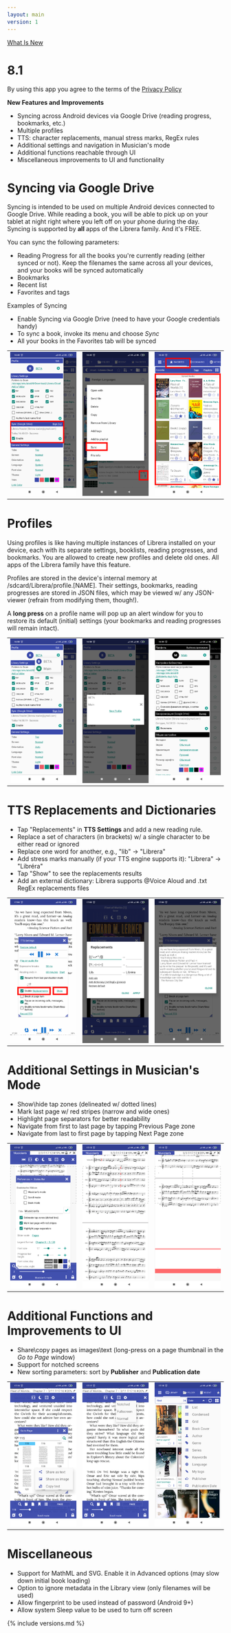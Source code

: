 ```yaml
---
layout: main
version: 1
---
```

[What Is New](/wiki/what-is-new)

# 8.1

By using this app you agree to the terms of the [Privacy Policy](/wiki/PrivacyPolicy/)

**New Features and Improvements**

* Syncing across Android devices via Google Drive (reading progress, bookmarks, etc.)
* Multiple profiles
* TTS: character replacements, manual stress marks, RegEx rules
* Additional settings and navigation in Musician's mode
* Additional functions reachable through UI
* Miscellaneous improvements to UI and functionality 

# Syncing via Google Drive

Syncing is intended to be used on multiple Android devices connected to Google Drive. While reading a book, you will be able to pick up on your tablet at night right where you left off on your phone during the day. Syncing is supported by **all** apps of the Librera family. And it's FREE.

You can sync the following parameters:

* Reading Progress for all the books you're currently reading (either synced or not). Keep the filenames the same across all your devices, and your books will be synced automatically
* Bookmarks
* Recent list
* Favorites and tags

Examples of Syncing

* Enable Syncing via Google Drive (need to have your Google credentials handy)
* To sync a book, invoke its menu and choose _Sync_
* All your books in the Favorites tab will be synced

||||
|-|-|-|
|![](1.png)|![](3.png)|![](2.png)|
 
 
# Profiles

Using profiles is like having multiple instances of Librera installed on your device, each with its separate settings, booklists, reading progresses, and bookmarks. You are allowed to create new profiles and delete old ones. All apps of the Librera family have this feature.

Profiles are stored in the device's internal  memory  at /sdcard/Librera/profile.[NAME]. Their settings, bookmarks, reading progresses are stored in JSON files, which may be viewed w/ any JSON-viewer (refrain from modifying them, though!).

A **long press** on a profile name will pop up an alert window for you to restore its default (initial) settings (your bookmarks and reading progresses will remain intact).

||||
|-|-|-|
|![](4.png)|![](5.png)|![](6.png)|

# TTS Replacements and Dictionaries

* Tap "Replacements" in **TTS Settings** and add a new reading rule.
* Replace a set of characters (in brackets) w/ a single character to be either read or ignored
* Replace one word for another, e.g., "lib" -> "Librera"
* Add stress marks manually (if your TTS engine supports it): "Librera" -> "Libréra"
* Tap "Show" to see the replacements results
* Add an external dictionary: Librera supports @Voice Aloud and .txt RegEx replacements files

||||
|-|-|-|
|![](7.png)|![](8.png)|![](9.png)|


# Additional Settings in Musician's Mode

* Show\hide tap zones (delineated w/ dotted lines)
* Mark last page w/ red stripes (narrow and wide ones)
* Highlight page separators for better readability
* Navigate from first to last page by tapping Previous Page zone
* Navigate from last to first page by tapping Next Page zone

||||
|-|-|-|
|![](10.png)|![](11.png)|![](12.png)|

# Additional Functions and Improvements to UI

* Share\copy pages as images\text (long-press on a page thumbnail in the _Go to Page_ window)
* Support for notched screens
* New sorting parameters: sort by **Publisher** and **Publication date**

||||
|-|-|-|
|![](13.png)|![](14.png)|![](15.png)|


# Miscellaneous

* Support for MathML and SVG. Enable it in Advanced options (may slow down initial book loading)
* Option to ignore metadata in the Library view (only filenames will be used)
* Allow fingerprint to be used instead of password (Android 9+)
* Allow system Sleep value to be used to turn off screen 


{% include versions.md %}
 
